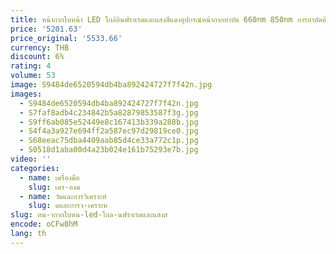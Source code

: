 ```yaml
---
title: หน้ากากใบหน้า LED ใกล้อินฟราเรดและแสงสีแดงอุปกรณ์หน้ากากบําบัด 660nm 850nm การบําบัดด้วยแสงซิลิโคน LED หน้ากากความงาม
price: '5201.63'
price_original: '5533.66'
currency: THB
discount: 6%
rating: 4
volume: 53
image: S9484de6520594db4ba892424727f7f42n.jpg
images:
  - S9484de6520594db4ba892424727f7f42n.jpg
  - S7faf8adb4c234842b5a82879853587f3g.jpg
  - S9ff6ab085e52449e8c167413b339a288b.jpg
  - S4f4a3a927e694ff2a587ec97d29819ce0.jpg
  - S68eeac75dba4409aab85d4ce33a772c1p.jpg
  - S0518d1aba00d4a23b024e161b75293e7b.jpg
video: ''
categories:
  - name: เครื่องมือ
    slug: เคร-องม
  - name: วัดและการวิเคราะห์
    slug: ดและการว-เคราะห
slug: หน-ากากใบหน-led-ใกล-นฟราเรดและแสงส
encode: oCFw8hM
lang: th
---
```

  